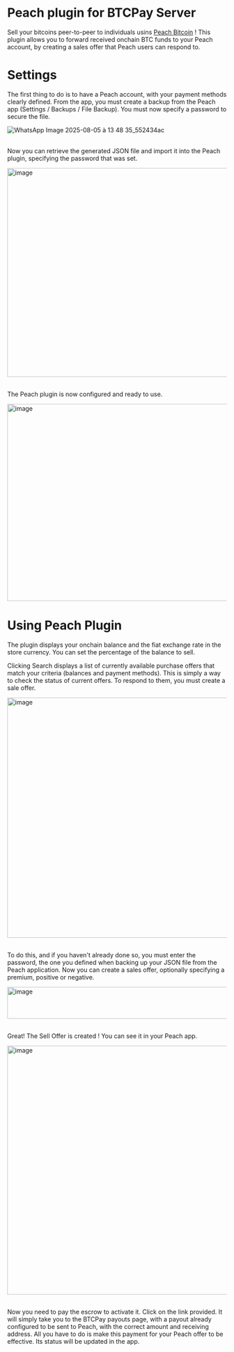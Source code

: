 # Peach plugin for BTCPay Server
Sell your bitcoins peer-to-peer to individuals usins <a href="https://peachbitcoin.com/referral/?code=PROB44" target="new">Peach Bitcoin</a> !
This plugin allows you to forward received onchain BTC funds to your Peach account, by creating a sales offer that Peach users can respond to.

# Settings

The first thing to do is to have a Peach account, with your payment methods clearly defined.
From the app, you must create a backup from the Peach app (Settings / Backups / File Backup).
You must now specify a password to secure the file.

![WhatsApp Image 2025-08-05 à 13 48 35_552434ac](https://github.com/user-attachments/assets/f1f4cfe1-076b-4d54-9316-c234a9e40bad)


<br/>Now you can retrieve the generated JSON file and import it into the Peach plugin, specifying the password that was set.<br/>


<img width="743" height="480" alt="image" src="https://github.com/user-attachments/assets/5ef6ab67-2420-4c25-b263-1564aaa94591" />


<br/>The Peach plugin is now configured and ready to use.<br/>


<img width="752" height="453" alt="image" src="https://github.com/user-attachments/assets/5bb0a4ef-cd0c-4268-aa90-df05fcaa2d40" />


# Using Peach Plugin

The plugin displays your onchain balance and the fiat exchange rate in the store currency.
You can set the percentage of the balance to sell.

Clicking Search displays a list of currently available purchase offers that match your criteria (balances and payment methods).
This is simply a way to check the status of current offers. To respond to them, you must create a sale offer.<br/>


<img width="1192" height="552" alt="image" src="https://github.com/user-attachments/assets/b8580d08-dffd-4a9f-9e78-0bf16bade063" />


<br/>To do this, and if you haven't already done so, you must enter the password, the one you defined when backing up your JSON file from the Peach application.
Now you can create a sales offer, optionally specifying a premium, positive or negative.<br/>

<img width="942" height="73" alt="image" src="https://github.com/user-attachments/assets/1b378be5-48f6-4bf3-a2e2-37704b7810d5" />


<br/>Great! The Sell Offer is created ! You can see it in your Peach app.<br/>


<img width="1206" height="572" alt="image" src="https://github.com/user-attachments/assets/300bc55c-9735-476d-9df2-ceb2806880d4" />


<br/>Now you need to pay the escrow to activate it. Click on the link provided. It will simply take you to the BTCPay payouts page, with a payout already configured to be sent to Peach, with the correct amount and receiving address. All you have to do is make this payment for your Peach offer to be effective. Its status will be updated in the app.<br/>
